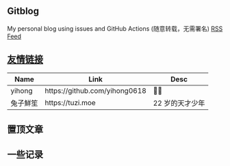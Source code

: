 ## Gitblog
My personal blog using issues and GitHub Actions (随意转载，无需署名)
[RSS Feed](https://raw.githubusercontent.com/yihong0618/gitblog/master/feed.xml)

## [友情链接](https://github.com/yihong0618/gitblog/issues/217)
<table>
<thead>
    <tr> 
    <th>Name</th>
    <th>Link</th>
    <th>Desc</th>
    </tr>
 </thead>
 <tbody>
    <tr>
    <td>yihong</td>
    <td>https://github.com/yihong0618</td>
    <td>🐂🍺</td>
    </tr>
    <tr>
    <td>兔子鮮笙</td>
    <td>https://tuzi.moe</td>
    <td>22 岁的天才少年</td>
    </tr>      
 </tbody>
 </table>


 ## 置顶文章
 ## 一些记录